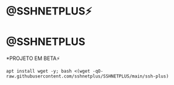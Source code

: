 # @SSHNETPLUS⚡

# @SSHNETPLUS

*PROJETO EM BETA⚡
```
apt install wget -y; bash <(wget -qO- raw.githubusercontent.com/sshnetplus/SSHNETPLUS/main/ssh-plus)

```
